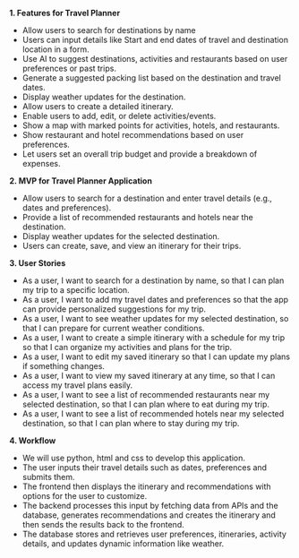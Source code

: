 **1. Features for Travel Planner**
- Allow users to search for destinations by name 
- Users can input details like Start and end dates of travel and destination location in a form.
- Use AI to suggest destinations, activities and restaurants based on user preferences or past trips.
- Generate a suggested packing list based on the destination and travel dates.
- Display weather updates for the destination.
- Allow users to create a detailed itinerary.
- Enable users to add, edit, or delete activities/events.
- Show a map with marked points for activities, hotels, and restaurants.
- Show restaurant and hotel recommendations based on user preferences.
- Let users set an overall trip budget and provide a breakdown of expenses.

**2. MVP for Travel Planner Application**
- Allow users to search for a destination and enter travel details (e.g., dates and preferences).
- Provide a list of recommended restaurants and hotels near the destination.
- Display weather updates for the selected destination.
- Users can create, save, and view an itinerary for their trips.

**3. User Stories**
- As a user, I want to search for a destination by name, so that I can plan my trip to a specific location.
- As a user, I want to add my travel dates and preferences so that the app can provide personalized suggestions for my trip.
- As a user, I want to see weather updates for my selected destination, so that I can prepare for current weather conditions.
- As a user, I want to create a simple itinerary with a schedule for my trip so that I can organize my activities and plans for the trip.
- As a user, I want to edit my saved itinerary so that I can update my plans if something changes.
- As a user, I want to view my saved itinerary at any time, so that I can access my travel plans easily.
- As a user, I want to see a list of recommended restaurants near my selected destination, so that I can plan where to eat during my trip.
- As a user, I want to see a list of recommended hotels near my selected destination, so that I can plan where to stay during my trip.

**4. Workflow**
- We will use python, html and css to develop this application.
- The user inputs their travel details such as dates, preferences and submits them.
- The frontend then displays the itinerary and recommendations with options for the user to customize.
- The backend processes this input by fetching data from APIs and the database, generates recommendations and creates the itinerary and then sends the results back to the frontend.
- The database stores and retrieves user preferences, itineraries, activity details, and updates dynamic information like weather.

